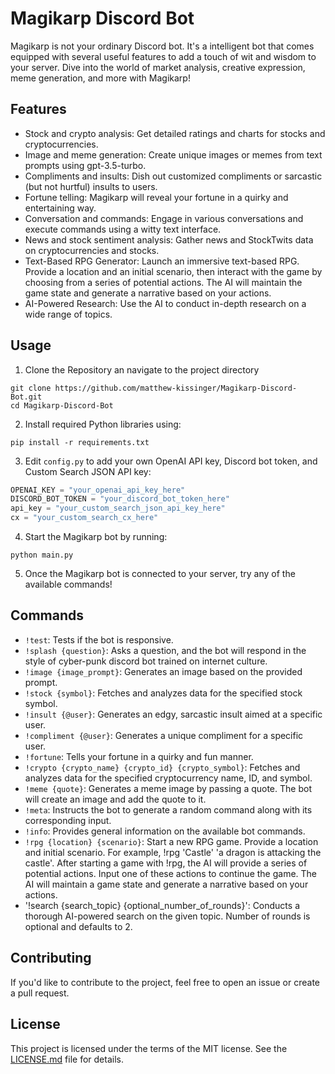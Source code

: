 # Magikarp Discord Bot

Magikarp is not your ordinary Discord bot. It's a intelligent bot that comes equipped with several useful features to add a touch of wit and wisdom to your server. Dive into the world of market analysis, creative expression, meme generation, and more with Magikarp!

## Features

- Stock and crypto analysis: Get detailed ratings and charts for stocks and cryptocurrencies.
- Image and meme generation: Create unique images or memes from text prompts using gpt-3.5-turbo.
- Compliments and insults: Dish out customized compliments or sarcastic (but not hurtful) insults to users.
- Fortune telling: Magikarp will reveal your fortune in a quirky and entertaining way.
- Conversation and commands: Engage in various conversations and execute commands using a witty text interface.
- News and stock sentiment analysis: Gather news and StockTwits data on cryptocurrencies and stocks.
- Text-Based RPG Generator: Launch an immersive text-based RPG. Provide a location and an initial scenario, then interact with the game by choosing from a series of potential actions. The AI will maintain the game state and generate a narrative based on your actions.
- AI-Powered Research: Use the AI to conduct in-depth research on a wide range of topics.

## Usage

1. Clone the Repository an navigate to the project directory

```
git clone https://github.com/matthew-kissinger/Magikarp-Discord-Bot.git
cd Magikarp-Discord-Bot
```

2. Install required Python libraries using:

```
pip install -r requirements.txt
```

3. Edit `config.py` to add your own OpenAI API key, Discord bot token, and Custom Search JSON API key:

```python
OPENAI_KEY = "your_openai_api_key_here"
DISCORD_BOT_TOKEN = "your_discord_bot_token_here"
api_key = "your_custom_search_json_api_key_here"
cx = "your_custom_search_cx_here"
```

4. Start the Magikarp bot by running:

```
python main.py
```

5. Once the Magikarp bot is connected to your server, try any of the available commands!

## Commands

* `!test`: Tests if the bot is responsive.
* `!splash {question}`: Asks a question, and the bot will respond in the style of cyber-punk discord bot trained on internet culture.
* `!image {image_prompt}`: Generates an image based on the provided prompt.
* `!stock {symbol}`: Fetches and analyzes data for the specified stock symbol.
* `!insult {@user}`: Generates an edgy, sarcastic insult aimed at a specific user.
* `!compliment {@user}`: Generates a unique compliment for a specific user.
* `!fortune`: Tells your fortune in a quirky and fun manner.
* `!crypto {crypto_name} {crypto_id} {crypto_symbol}`: Fetches and analyzes data for the specified cryptocurrency name, ID, and symbol.
* `!meme {quote}`: Generates a meme image by passing a quote. The bot will create an image and add the quote to it.
* `!meta`: Instructs the bot to generate a random command along with its corresponding input.
* `!info`: Provides general information on the available bot commands.
* `!rpg {location} {scenario}`: Start a new RPG game. Provide a location and initial scenario. For example, !rpg 'Castle' 'a dragon is attacking the castle'. After starting a game with !rpg, the AI will provide a series of potential actions. Input one of these actions to continue the game. The AI will maintain a game state and generate a narrative based on your actions.
* '!search {search_topic} {optional_number_of_rounds}': Conducts a thorough AI-powered search on the given topic. Number of rounds is optional and defaults to 2.


## Contributing

If you'd like to contribute to the project, feel free to open an issue or create a pull request. 

## License

This project is licensed under the terms of the MIT license. See the [LICENSE.md](LICENSE.md) file for details.
